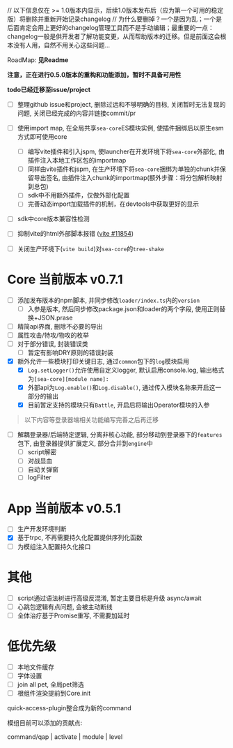 // 以下信息仅在 >= 1.0版本内显示，后续1.0版本发布后（应为第一个可用的稳定版）将删除并重新开始记录changelog
// 为什么要删掉？一个是因为乱；一个是后面肯定会用上更好的changelog管理工具而不是手动编辑；最重要的一点：changelog一般是供开发者了解功能变更，从而帮助版本的迁移。但是前面这会根本没有人用，自然不用关心这些问题...

RoadMap: **见Readme**

**注意，正在进行0.5.0版本的重构和功能添加，暂时不具备可用性**

**todo已经迁移至issue/project**

- [ ] 整理github issue和project, 删除过远和不够明确的目标, 关闭暂时无法复现的问题, 关闭已经完成的内容并链接commit/pr

- [ ] 使用import map, 在全局共享`sea-core`ES模块实例, 使插件捆绑后以原生esm方式即可使用core
  - [ ] 编写vite插件和引入jspm, 使launcher在开发环境下将`sea-core`外部化, 由插件注入本地工作区包的importmap
  - [ ] 同样由vite插件和jspm, 在生产环境下将`sea-core`捆绑为单独的chunk并保留导出签名, 由插件注入chunk的importmap(额外步骤：将分包解析映射到总包)
  - [ ] sdk中不用额外插件，仅做外部化配置
  - [ ] 完善动态import加载插件的机制，在devtools中获取更好的显示
- [ ] sdk中core版本兼容性检测
- [ ] 抑制vite的html外部脚本报错 ([vite #11854](https://github.com/vitejs/vite/pull/11854))
- [ ] 关闭生产环境下(`vite build`)对`sea-core`的`tree-shake`

# Core 当前版本 v0.7.1

- [ ] 添加发布版本的npm脚本, 并同步修改`loader/index.ts`内的`version`
  - [ ] 入参是版本, 然后同步修改package.json和loader的两个字段, 使用正则替换+JSON.prase
- [ ] 精简api界面, 删除不必要的导出
- [ ] 属性攻击/特攻/物攻的枚举
- [ ] 对于部分错误, 封装错误类
  - [ ] 暂定有影响DRY原则的错误封装
- [x] 额外允许一些模块打印关键日志, 通过`common`包下的`log`模块启用
  - [x] `Log.setLogger()`允许使用自定义logger, 默认启用console.log, 输出格式为`[sea-core][module name]:`
  - [x] 外部api为`Log.enable()`和`Log.disable()`, 通过传入模块名称来开启这一部分的输出
  - [x] 目前暂定支持的模块只有`Battle`, 开启后将输出Operator模块的入参

> 以下内容等登录器端相关功能编写完善之后再迁移
 
- [ ] 解耦登录器/后端特定逻辑, 分离非核心功能, 部分移动到登录器下的`features`包下, 由登录器提供扩展定义, 部分合并到`engine`中
  - [ ] script解密
  - [ ] 对战显血
  - [ ] 自动关弹窗
  - [ ] logFilter

# App 当前版本 v0.5.1

- [ ] 生产开发环境判断
- [x] 基于trpc, 不再需要持久化配置提供序列化函数
- [ ] 为模组注入配置持久化接口

# 其他

- [ ] script通过语法树进行高级反混淆, 暂定主要目标是升级 async/await
- [ ] 心跳包逻辑有点问题, 会被主动断线
- [ ] 全体治疗基于Promise重写, 不需要加延时

# 低优先级

- [ ] 本地文件缓存
- [ ] 字体设置
- [ ] join all pet, 全局pet筛选
- [ ] 根组件渲染提前到Core.init

quick-access-plugin整合成为新的command

模组目前可以添加的贡献点: 

command/qap | activate | module | level

